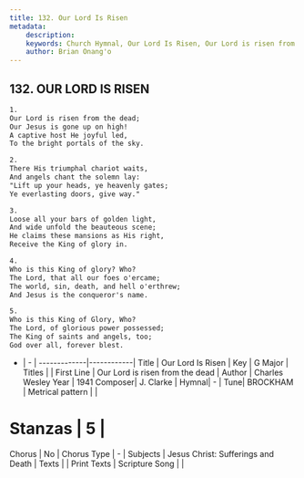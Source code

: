 ```yaml
---
title: 132. Our Lord Is Risen
metadata:
    description: 
    keywords: Church Hymnal, Our Lord Is Risen, Our Lord is risen from the dead, 
    author: Brian Onang'o
---
```



## 132. OUR LORD IS RISEN

```txt
1.
Our Lord is risen from the dead; 
Our Jesus is gone up on high! 
A captive host He joyful led, 
To the bright portals of the sky. 

2.
There His triumphal chariot waits, 
And angels chant the solemn lay: 
"Lift up your heads, ye heavenly gates; 
Ye everlasting doors, give way." 

3.
Loose all your bars of golden light, 
And wide unfold the beauteous scene; 
He claims these mansions as His right, 
Receive the King of glory in. 

4.
Who is this King of glory? Who? 
The Lord, that all our foes o'ercame; 
The world, sin, death, and hell o'erthrew; 
And Jesus is the conqueror's name. 

5.
Who is this King of Glory, Who? 
The Lord, of glorious power possessed; 
The King of saints and angels, too; 
God over all, forever blest.

```

- |   -  |
-------------|------------|
Title | Our Lord Is Risen |
Key | G Major |
Titles |  |
First Line | Our Lord is risen from the dead |
Author | Charles Wesley
Year | 1941
Composer| J. Clarke |
Hymnal|  - |
Tune| BROCKHAM |
Metrical pattern | |
# Stanzas | 5 |
Chorus | No |
Chorus Type | - |
Subjects | Jesus Christ: Sufferings and Death |
Texts |  |
Print Texts | 
Scripture Song |  |
  
